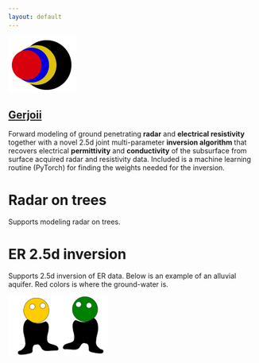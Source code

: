```yaml
---
layout: default
---
```


[![](images/diegozain.png)](./)

## [Gerjoii](https://github.com/diegozain/gerjoii)

Forward modeling of ground penetrating **radar** and **electrical resistivity** together with a novel 2.5d joint multi-parameter **inversion algorithm** that recovers electrical **permittivity** and **conductivity** of the subsurface from surface acquired radar and resistivity data. Included is a machine learning routine (PyTorch) for finding the weights needed for the inversion.

# Radar on trees

Supports modeling radar on trees.

# ER 2.5d inversion

Supports 2.5d inversion of ER data.
Below is an example of an alluvial aquifer. Red colors is where the ground-water is.

[![](images/dudes.png)](./)
